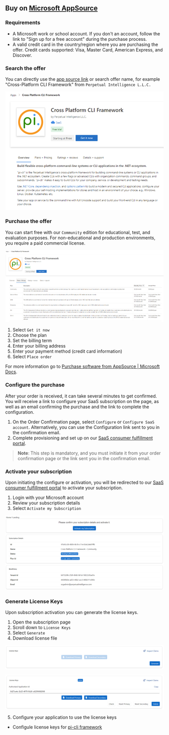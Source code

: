 ## Buy on [Microsoft AppSource](https://docs.microsoft.com/en-us/marketplace/purchase-software-appsource)

### Requirements
- A Microsoft work or school account. If you don't an account, follow the link to "Sign up for a free account" during the purchase process.
- A valid credit card in the country/region where you are purchasing the offer. Credit cards supported: Visa, Master Card, American Express, and Discover.

### Search the offer
You can directly use the [app source link](https://appsource.microsoft.com/en-us/product/web-apps/perpetualintelligence1587956089731.pi-saas-cli-microsoft) or search offer name, for example "Cross-Platform CLI Framework" from `Perpetual Intelligence L.L.C.`

![Listing](../../images/buying/appsource/listing.png)

### Purchase the offer
You can start free with our `Community` edition for educational, test, and evaluation purposes. For non-educational and production environments, you require a paid commercial license.

![Plans](../../images/buying/appsource/plans.png)

1. Select `Get it now`
2. Choose the plan
3. Set the billing term
4. Enter your billing address
5. Enter your payment method (credit card information)
6. Select `Place order`

For more information go to [Purchase software from AppSource | Microsoft Docs](https://docs.microsoft.com/en-us/marketplace/purchase-software-appsource).

### Configure the purchase
After your order is received, it can take several minutes to get confirmed. You will receive a link to configure your SaaS subscription on the page, as well as an email confirming the purchase and the link to complete the configuration.

1. On the Order Confirmation page, select `Configure` or `Configure SaaS account`. Alternatively, you can use the Configuration link sent to you in the confirmation email.
2. Complete provisioning and set up on our [SaaS consumer fulfillment portal](https://consumer.perpetualintelligence.com/).

> **Note**: This step is mandatory, and you must initiate it from your order confirmation page or the link sent you in the confirmation email.

### Activate your subscription
Upon initiating the configure or activation, you will be redirected to our [SaaS consumer fulfillment portal](https://consumer.perpetualintelligence.com/) to activate your subscription.

1. Login with your Microsoft account
2. Review your subscription details
3. Select `Activate my Subscription`

![Activate](../../images/buying/appsource/activate.png)

### Generate License Keys
Upon subscription activation you can generate the license keys.

1. Open the subscription page
2. Scroll down to `License Keys`
3. Select `Generate`
4. Download license file

![Generate License](../../images/buying/appsource/generate-license.png)

![Download Licese](../../images/buying/appsource/download-license.png)

5. Configure your application to use the license keys
- Configule license keys for [pi-cli framework ](../../articles/pi-cli/licensing.md)